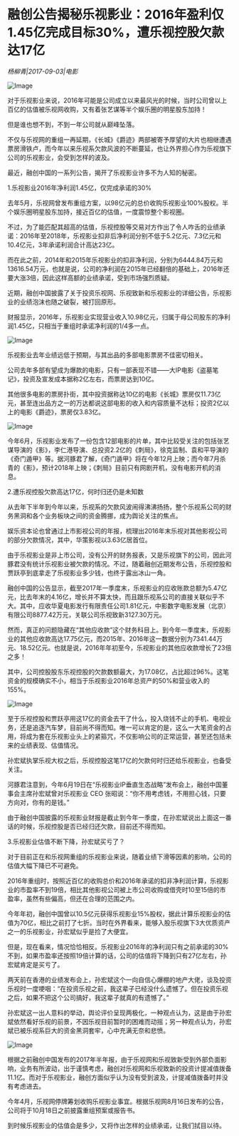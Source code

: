 # 融创公告揭秘乐视影业：2016年盈利仅1.45亿完成目标30%，遭乐视控股欠款达17亿

*杨柳青|2017-09-03|电影*

![Image](http://p1.pstatp.com/large/39a7000267053efe8461)

对于乐视影业来说，2016年可能是公司成立以来最风光的时候，当时公司曾以上百亿的估值被乐视网收购，又有着张艺谋等半个娱乐圈的明星股东加持！

但是谁也想不到，不到一年公司就从巅峰坠落。

不仅与乐视网的重组一再延期，《长城》《爵迹》两部被寄予厚望的大片也相继遭遇票房滑铁卢，而今年以来乐视系欠款风波的不断蔓延，也让外界担心作为乐视旗下公司的乐视影业，会受到怎样的波及。

最近，融创中国的一系列公告，揭开了乐视影业许多不为人知的秘密。

1.乐视影业2016年净利润1.45亿，仅完成承诺的30%

去年5月，乐视网曾发布重组方案，以98亿元的总价收购乐视影业100%股权。半个娱乐圈明星股东加持，接近百亿的估值，一度震惊整个影视圈。

不过，为了能匹配其超高的估值，乐视控股等交易对方作出了令人咋舌的业绩承诺：2016年至2018年，乐视影业扣非后净利润分别不低于5.2亿元、7.3亿元和10.4亿元，3年承诺利润合计高达23亿。

而在此之前，2014年和2015年乐视影业的扣非净利润，分别为6444.84万元和13616.54万元，也就是说，公司的净利润在2015年已经翻倍的基础上，2016年还要大涨3倍，因此这样高额的业绩承诺，受到市场强烈质疑。

近期，融创中国披露了关于投资乐视网、乐视致新和乐视影业的详细公告，乐视影业的业绩泡沫也随之破裂，被打回原形。

财报显示，2016年，乐视影业实现营业收入10.98亿元，归属于母公司股东的净利润1.45亿，只相当于重组时承诺净利润的1/4多一点。

![Image](http://p3.pstatp.com/large/39a9000070339814dfc6)

乐视影业去年业绩远低于预期，与其出品的多部电影票房不佳密切相关。

公司去年多部有望成为爆款的电影，只有一部表现不错——大IP电影《盗墓笔记》，投资及宣发成本据称2亿左右，而票房达到10亿。

其他很多电影的票房扑街，其中投资据称达10亿的电影《长城》票房仅11.73亿元，甚至连出品方之一的万达都说这部电影的收入和内容质量不达标；投资2亿以上的电影《爵迹》，票房仅3.83亿。

![Image](http://p1.pstatp.com/large/39a900007035dad4a64a)

今年6月，乐视影业发布了一份包含12部电影的片单，其中比较受关注的包括张艺谋导演的《影》，李仁港导演、总投资2.2亿的《刺局》，徐克监制、袁和平导演的《奇门遁甲》等。据河豚君了解，《奇门遁甲》将在今年12月上映；而今年7月杀青的《影》，预计2018年上映；《刺局》目前只有网剧开机，没有电影开机的消息。

2.遭乐视控股欠款高达17亿，何时归还仍是未知数

从去年下半年到今年以来，乐视系的欠款风波闹得沸沸扬扬，整个乐视系公司的财务黑洞和各个业务板块之间的资金腾挪，成为舆论关注的焦点。

娱乐资本论也曾通过上市影视公司的年报，梳理出2016年末乐视对其他影视公司的部分欠款情况，其中，华策影视以3.63亿居首位。

由于乐视影业是非上市公司，没有公开的财务报表，又是乐视旗下的公司，因此河豚君没有统计乐视影业被欠款的情况。不过，随着融创近期发布公告，乐视控股和贾跃亭到底拿走了乐视影业多少钱，也终于露出冰山一角。

融创中国的公告显示，截至2017年一季度末，乐视影业的应收账款总额为5.47亿元，比去年末的4.16亿，增长并不算太快，而且跟乐视系公司的直接关联似乎不大。其中，应收华夏电影发行有限责任公司1.81亿元，中影数字电影发展（北京）有限公司8877.42万元，关联公司乐视致新3127.30万元。

然而，真正的问题隐藏在“其他应收款”这个财务科目上。到今年一季度末，乐视影业的其他应收款高达17.75亿元，而2015年、2016年这一数据分别为7341.44万元、18.52亿元。也就是说，2016年年初至今，乐视影业的其他应收款增长了23倍之多！

其中，公司控股股东乐视控股的欠款数额最大，为17.08亿，占比超过96%。这笔资金的规模确实不小，相当于乐视影业2016年总资产的50%和营业收入的155%。

![Image](http://p3.pstatp.com/large/39a80000568307106287)

至于乐视控股和贾跃亭用这17亿的资金去干了什么，投入烧钱不止的手机、电视业务，还是追逐汽车梦，目前尚不得而知。唯一可以肯定的是，这么一大笔资金的占用，将成为套在乐视影业头上的紧箍咒，不仅影响公司的正常运营，甚至还包括未来的业绩表现、估值情况。

孙宏斌执掌乐视大权之后，乐视控股这笔17亿的欠款何时归还给乐视影业，也备受关注。

河豚君注意到，今年6月19日在“乐视影业IP垂直生态战略”发布会上，融创中国董事会主席孙宏斌曾对乐视影业 CEO 张昭说：“你不用考虑钱，不用担心钱，只要方向对，你有的是钱。”

由于融创中国披露的乐视影业财报是截止到今年一季度，在孙宏斌说出上面这一番话的时候，乐视控股是否已经归还欠款，目前还不得而知。

3.乐视影业估值不断下降，孙宏斌买亏了？

对于目前正在和乐视网重组的乐视影业来说，随着业绩下滑等因素的影响，公司的估值大幅下降已不可避免。

2016年重组时，按照近百亿的收购总价和2016年承诺的扣非净利润计算，乐视影业的市盈率不到19倍，相比其他影视公司被上市公司收购或借壳时10至15倍的市盈率，虽然有些偏高，但还在合理的范围之内。

今年年初，融创中国曾以10.5亿元获得乐视影业15%股权，据此计算乐视影业的估值为70亿，相比之前打了七折。当时在外界看来，能够入股乐视旗下3大优质资产之一的乐视影业，孙宏斌似乎是捡了大便宜。

但是，现在看来，情况恰恰相反。乐视影业2016年的净利润只有之前承诺的30%不到，如果市盈率还按照19倍计算的话，公司的估值将下降到只有27亿左右，孙宏斌肯定是买亏了。

两天前在香港的业绩发布会上，孙宏斌这个一向自信心爆棚的地产大佬，谈及投资乐视时一度哽咽：“在投资乐视之前，我这辈子已经没什么遗憾了。但在投资乐视之后，如果不把这个公司搞好，我这辈子就真的有遗憾了。”

孙宏斌这一出人意料的举动，舆论评价呈现两极化，一种观点认为，这是由于孙宏斌依然看好乐视的前景，不因乐视目前暂时的困难而动摇；另一种观点认为，孙宏斌已被乐视系巨大的资金黑洞套牢，心中充满无奈和悲愤。

![Image](http://static.ylzbl.com/uploads/ueditor/php/upload/image/20170905/1504605576689016.jpeg)

根据之前融创中国发布的2017年半年报，由于乐视网和乐视致新受到外部负面影响，业务有所波动，出于谨慎考虑，融创对乐视网和乐视致新的投资计提减值拨备11.1亿。而对于乐视影业，融创方面似乎认为没有受到波及，计提减值拨备时并没有考虑进去。

今年4月，乐视网停牌筹划收购乐视影业事宜。根据乐视网8月16日发布的公告，公司将于10月18日之前披露重组预案或报告书。

到时候乐视影业的估值会是多少，又将作出怎样的业绩承诺，让我们拭目以待。

